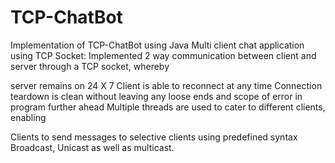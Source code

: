 # TCP-ChatBot
 Implementation of TCP-ChatBot using Java
Multi client chat application using TCP Socket: Implemented 2 way communication between client and server through a TCP socket, whereby

server remains on 24 X 7
Client is able to reconnect at any time
Connection teardown is clean without leaving any loose ends and scope of error in program further ahead
Multiple threads are used to cater to different clients, enabling

Clients to send messages to selective clients using predefined syntax
Broadcast, Unicast as well as multicast.